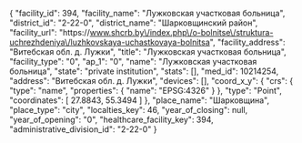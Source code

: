 {
    "facility_id": 394,
    "facility_name": "Лужковская участковая больница",
    "district_id": "2-22-0",
    "district_name": "Шарковщинский район",
    "facility_url": "https:\/\/www.shcrb.by\/index.php\/o-bolnitse\/struktura-uchrezhdeniya\/luzhkovskaya-uchastkovaya-bolnitsa",
    "facility_address": "Витебская обл. д. Лужки",
    "title": "Лужковская участковая больница",
    "facility_type": "0",
    "ap_1": "0",
    "name": "Лужковская участковая больница",
    "state": "private institution",
    "stats": [],
    "med_id": 10214254,
    "address": "Витебская обл. д. Лужки",
    "devices": [],
    "coord_x_y": {
        "crs": {
            "type": "name",
            "properties": {
                "name": "EPSG:4326"
            }
        },
        "type": "Point",
        "coordinates": [
            27.8843,
            55.3494
        ]
    },
    "place_name": "Шарковщина",
    "place_type": "city",
    "localties_key": 46,
    "year_of_closing": null,
    "year_of_opening": "0",
    "healthcare_facility_key": 394,
    "administrative_division_id": "2-22-0"
}